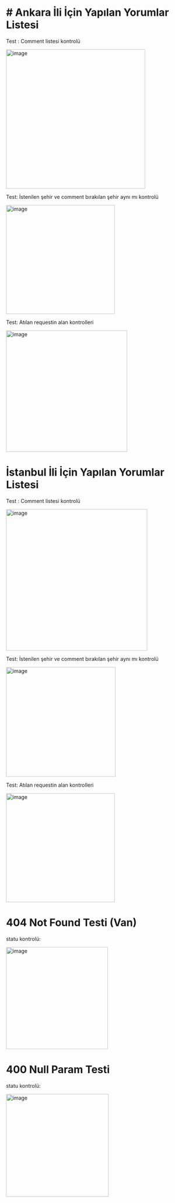 
# # Ankara İli İçin Yapılan Yorumlar Listesi

Test :
Comment listesi kontrolü

<img width="381" alt="image" src="https://user-images.githubusercontent.com/94868790/147903366-23c43e59-9d42-4013-9e61-2a599b5244b0.png">

Test:
İstenilen şehir ve comment bırakılan şehir aynı mı kontrolü

<img width="298" alt="image" src="https://user-images.githubusercontent.com/94868790/147903378-21afd5a4-7dcf-421c-80fb-195ba6243c3d.png">

Test:
Atılan requestin alan kontrolleri

<img width="332" alt="image" src="https://user-images.githubusercontent.com/94868790/147903401-88517d50-6250-489b-a721-a80e55e8db31.png">


# İstanbul İli İçin Yapılan Yorumlar Listesi
Test :
Comment listesi kontrolü

<img width="387" alt="image" src="https://user-images.githubusercontent.com/94868790/147903465-b0db7661-e627-42ed-9d04-ebd3d4ff8c64.png">

Test:
İstenilen şehir ve comment bırakılan şehir aynı mı kontrolü

<img width="300" alt="image" src="https://user-images.githubusercontent.com/94868790/147903480-fe29dd2c-b3d8-4739-917a-d9b5db207c90.png">

Test:
Atılan requestin alan kontrolleri

<img width="298" alt="image" src="https://user-images.githubusercontent.com/94868790/147903506-25470d34-5ba2-447c-946a-3ad813d3d063.png">

# 404 Not Found Testi (Van)

statu kontrolü:

<img width="279" alt="image" src="https://user-images.githubusercontent.com/94868790/147903528-e45529bd-d550-4c11-bc1d-e9b634f1df68.png">

# 400 Null Param Testi

statu kontrolü:

<img width="281" alt="image" src="https://user-images.githubusercontent.com/94868790/147903561-d820e8f8-f70d-410d-a1e5-b5e347539053.png">

